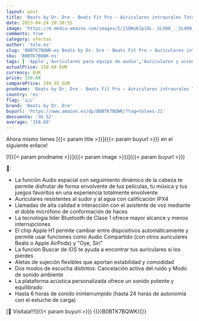 ```yaml
---
layout: post
title: 'Beats by Dr. Dre - Beats Fit Pro – Auriculares intraurales Totalmente inalámbricos con cancelación del Ruido – compatibles con Apple y Android  Class 1 Bluetooth®  calificación IPX4  micrófono Integrado – Rosa Coral'
date: 2023-04-24 20:30:55
image: 'https://m.media-amazon.com/images/I/21QWyKJp19L._SL500_._SL400_.jpg'
comments: true
category: ofertas
author: 'tole.es'
slug: 'B0BTK7BQWK-es Beats by Dr. Dre - Beats Fit Pro – Auriculares intraurales...'
sku: 'B0BTK7BQWK-es'
tags: [ 'Apple','Auriculares para equipo de audio','Auriculares y accesorios','Beats','Beats Auriculares','Electrónica','Self Service','Special Features Stores','apple','beats by dr. dre','🇪🇸', ]
actualPrice: 158.68 EUR
currency: EUR
price: 158.68
comparePrice: 249.95 EUR
prodname: 'Beats by Dr. Dre - Beats Fit Pro – Auriculares intraurales Totalmente inalámbricos con cancelación del Ruido – compatibles con Apple y Android  Class 1 Bluetooth®  calificación IPX4  micrófono Integrado – Rosa Coral'
country: 'es'
flag: '🇪🇸'
brand: 'Beats by Dr. Dre'
buyurl: 'https://www.amazon.es/dp/B0BTK7BQWK/?tag=tolees-21'
descuento: '36.52'
average: '158.68'
---
```


Ahora mismo tienes [{{< param title >}}]({{< param buyurl >}}) en el siguiente enlace!

[![{{< param prodname >}}]({{< param image >}})]({{< param buyurl >}})

🔎:

- La función Audio espacial con seguimiento dinámico de la cabeza te permite disfrutar de forma envolvente de tus películas, tu música y tus juegos favoritos en una experiencia totalmente envolvente
- Auriculares resistentes al sudor y al agua con calificación IPX4
- Llamadas de alta calidad e interacción con el asistente de voz mediante el doble micrófono de conformación de haces
- La tecnología líder Bluetooth de Clase 1 ofrece mayor alcance y menos interrupciones
- El chip Apple H1 permite cambiar entre dispositivos automáticamente y permite usar funciones como Audio Compartido (con otros auriculares Beats o Apple AirPods) y "Oye, Siri"
- La función Buscar de iOS te ayuda a encontrar tus auriculares si los pierdes
- Aletas de sujeción flexibles que aportan estabilidad y comodidad
- Dos modos de escucha distintos: Cancelación activa del ruido y Modo de sonido ambiente
- La plataforma acústica personalizada ofrece un sonido potente y equilibrado
- Hasta 6 horas de sonido ininterrumpido (hasta 24 horas de autonomía con el estuche de carga)

[🛒 Visítala!!!]({{< param buyurl >}})
{{<world>}}B0BTK7BQWK{{</world>}}
